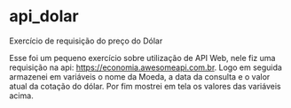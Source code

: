 # api_dolar
Exercício de requisição do preço do Dólar

Esse foi um pequeno exercício sobre utilização de API Web, nele fiz uma requisição na api: https://economia.awesomeapi.com.br.
Logo em seguida armazenei em variáveis o nome da Moeda, a data da consulta e o valor atual da cotação do dólar.
Por fim mostrei em tela os valores das variáveis acima.
